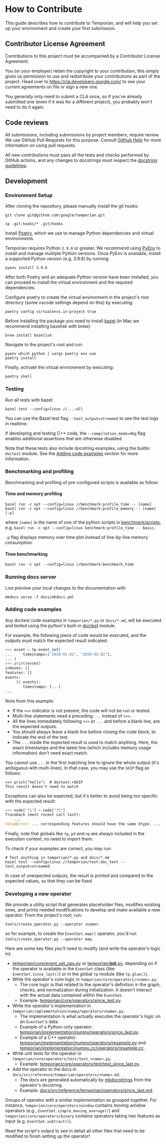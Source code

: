 # How to Contribute

This guide describes how to contribute to Temporian, and will help you set up your environment and create your first submission.

## Contributor License Agreement

Contributions to this project must be accompanied by a Contributor License Agreement.

You (or your employer) retain the copyright to your contribution, this simply gives us permission to use and redistribute your contributions as part of the project. Head over to <https://cla.developers.google.com/> to see your current agreements on file or sign a new one.

You generally only need to submit a CLA once, so if you've already submitted one (even if it was for a different project), you probably won't need to do it again.

## Code reviews

All submissions, including submissions by project members, require review. We use GitHub Pull Requests for this purpose. Consult [GitHub Help](https://help.github.com/articles/about-pull-requests/) for more information on using pull requests.

All new contributions must pass all the tests and checks performed by GitHub actions, and any changes to docstrings must respect the [docstring guidelines](docs/docstring_guidelines.md).

## Development

### Environment Setup

After cloning the repository, please manually install the git hooks:

```shell
git clone git@github.com:google/temporian.git

cp .git-hooks/* .git/hooks
```

Install [Poetry](https://python-poetry.org/), which we use to manage Python dependencies and virtual environments.

Temporian requires Python `3.9.0` or greater. We recommend using [PyEnv](https://github.com/pyenv/pyenv#installation) to install and manage multiple Python versions. Once PyEnv is available, install a supported Python version (e.g. 3.9.6) by running:

```shell
pyenv install 3.9.6
```

After both Poetry and an adequate Python version have been installed, you can proceed to install the virtual environment and the required dependencies.

Configure poetry to create the virtual environment in the project's root directory (some vscode settings depend on this) by executing:

```shell
poetry config virtualenvs.in-project true
```

Before installing the package you need to install [bazel](https://bazel.build/install) (in Mac we recommend installing bazelisk with brew):

```shell
brew install bazelisk
```

Navigate to the project's root and run:

```shell
pyenv which python | xargs poetry env use
poetry install
```

Finally, activate the virtual environment by executing:

```shell
poetry shell
```

### Testing

Run all tests with bazel:

```shell
bazel test --config=linux //...:all
```

You can use the Bazel test flag `--test_output=streamed` to see the test logs in realtime.

If developing and testing C++ code, the `--compilation_mode=dbg` flag enables additional assertions that are otherwise disabled.

Note that these tests also include docstring examples, using the builtin `doctest` module.
See the [Adding code examples](#adding-code-examples) section for more information.

### Benchmarking and profiling

Benchmarking and profiling of pre-configured scripts is available as follow:

#### Time and memory profiling

```shell
bazel run -c opt --config=linux //benchmark:profile_time -- [name]
bazel run -c opt --config=linux //benchmark:profile_memory -- [name] [-p]
```

where `[name]` is the name of one of the python scripts in
[benchmark/scripts](benchmark/scripts), e.g. `bazel run -c opt --config=linux benchmark:profile_time -- basic`.

`-p` flag displays memory over time plot instead of line-by-line memory
consumption.

#### Time benchmarking

```shell
bazel run -c opt --config=linux //benchmark:benchmark_time
```

### Running docs server

Live preview your local changes to the documentation with

```shell
mkdocs serve -f docs/mkdocs.yml
```

### Adding code examples

Any doctest code examples in `temporian/*.py` or `docs/*.md`, will be executed and tested using the python's built-in [doctest](https://docs.python.org/3/library/doctest.html) module.

For example, the following piece of code would be executed, and the outputs must match the expected result indicated:

```python
>>> evset = tp.event_set(
... 	timestamps=["2020-01-01", "2020-02-02"],
... )
>>> print(evset)
indexes: []
features: []
events:
     (2 events):
        timestamps: [...]
...

```

Note from this example:

- If the `>>>` indicator is not present, the code will not be run or tested.
- Multi-line statements need a preceding `...` instead of `>>>`.
- All the lines immediately following `>>>` or `...` and before a blank line, are the expected outputs.
- You should always leave a blank line before closing the code block, to indicate the end of the test.
- The `...` inside the expected result is used to match anything. Here, the exact timestamps and the latest line (which includes memory usage information) don't need exact match.

You cannot use `...` in the first matching line to ignore the whole output (it's ambiguous with multi-lines).
In that case, you may use the `SKIP` flag as follows:

```
>>> print("hello")  # doctest:+SKIP
This result doesn't need to match
```

Exceptions can also be expected, but it's better to avoid being too specific with the expected result:

```python
>>> node["f1"] + node["f2"]
Traceback (most recent call last):
    ...
ValueError: ... corresponding features should have the same dtype. ...

```

Finally, note that globals like `tp`, `pd` and `np` are always included in the execution context, no need to import them.

To check if your examples are correct, you may run:

```shell
# Test anything in temporian/*.py and docs/*.md
bazel test --config=linux //temporian/test:doc_test --test_output=streamed
```

In case of unexpected outputs, the result is printed and compared to the expected values, so that they can be fixed.

### Developing a new operator

We provide a utility script that generates placeholder files, modifies existing ones, and prints needed modifications to develop and make available a new operator. From the project's root, run:

```shell
tools/create_operator.py --operator <name>
```

so for example, to create the `EventSet.map()` operator, you'd run `tools/create_operator.py --operator map`.

Here are some key files you'll need to modify (and write the operator's logic in):
- [temporian/core/event_set_ops.py](temporian/core/event_set_ops.py) or [temporian/__init__.py](temporian/__init__.py), depending on if the operator is available in the `EventSet` class (like `EventSet.since_last()`) or in the global `tp` module (like `tp.glue()`).
- Write the operator's core logic in `temporian/core/operators/<name>.py`.
    - The core logic is that related to the operator's definition in the graph, checks, and normalization during initialization. It doesn't interact with the actual data contained within the `EventSet`.
    - Example: [temporian/core/operators/since_last.py](temporian/core/operators/since_last.py).
- Write the operator's implementation in `temporian/implementation/numpy/operators/<name>.py`.
    - The implementation is what actually executes the operator's logic on an `EventSet`'s data.
    - Example of a Python-only operator: [temporian/implementation/numpy/operators/since_last.py](temporian/implementation/numpy/operators/since_last.py).
    - Example of a C++ operator: [temporian/implementation/numpy/operators/resample.py](temporian/implementation/numpy/operators/resample.py) and [temporian/implementation/numpy_cc/operators/resample.cc](temporian/implementation/numpy_cc/operators/resample.cc).
- Write unit tests for the operator in `temporian/core/operators/test/test_<name>.py`.
    - Example: [temporian/core/operators/test/test_since_last.py](temporian/core/operators/test/test_since_last.py).
- Add the operator to the docs in `docs/src/reference/temporian/operators/<name>.md`.
    - The docs are generated automatically by [mkdocstrings](https://mkdocstrings.github.io/python/) from the operator's docstring.
    - Example: [docs/src/reference/temporian/operators/since_last.md](docs/src/reference/temporian/operators/since_last.md).

Groups of operator with a similar implementation as grouped together. For instance, `temporian/core/operators/window` contains moving window operators (e.g., `EventSet.simple_moving_average()`) and `temporian/core/operators/binary` contains operators taking two features as input (e.g. `EventSet.subtract()`).

Read the script's output to see in detail all other files that need to be modified to finish setting up the operator!
